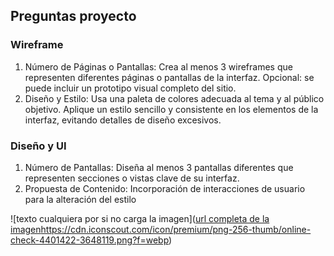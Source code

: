 ## Preguntas proyecto
### Wireframe
1. Número de Páginas o Pantallas: Crea al menos 3 wireframes que representen diferentes páginas o pantallas de la interfaz. Opcional: se puede incluir un prototipo visual completo del sitio.
2. Diseño y Estilo: Usa una paleta de colores adecuada al tema y al público objetivo. Aplique un estilo sencillo y consistente en los elementos de la interfaz, evitando detalles de diseño excesivos.
### Diseño y UI 
1. Número de Pantallas: Diseña al menos 3 pantallas diferentes que representen secciones o vistas clave de su interfaz.
2. Propuesta de Contenido: Incorporación de interacciones de usuario para la alteración del estilo


![texto cualquiera por si no carga la imagen]([url completa de la imagen](https://cdn.iconscout.com/icon/premium/png-256-thumb/online-check-4401422-3648119.png?f=webp)https://cdn.iconscout.com/icon/premium/png-256-thumb/online-check-4401422-3648119.png?f=webp)
